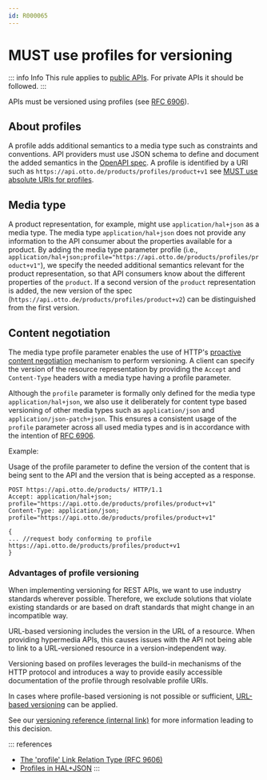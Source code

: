 ```yaml
---
id: R000065
---
```


# MUST use profiles for versioning

::: info Info
This rule applies to [public APIs](../../../../global/core-principles/api-scope.md). For private APIs it should be followed.
:::

APIs must be versioned using profiles (see [RFC 6906](https://www.rfc-editor.org/rfc/rfc6906)).

## About profiles

A profile adds additional semantics to a media type such as constraints and conventions.
API providers must use JSON schema to define and document the added semantics in the [OpenAPI spec](../../../contract/openapi/rules/must-provide-api-specification-using-openapi-for-rest-apis.md).
A profile is identified by a URI such as `https://api.otto.de/products/profiles/product+v1` see [MUST use absolute URIs for profiles](../../../compatibility/versioning-of-incompatible-changes/rules/must-use-absolute-profile-uris.md).

## Media type

A product representation, for example, might use `application/hal+json` as a media type.
The media type `application/hal+json` does not provide any information to the API consumer about the properties available for a product.
By adding the media type parameter profile (i.e., `application/hal+json;profile="https://api.otto.de/products/profiles/product+v1"`), we specify the needed additional semantics relevant for the product representation, so that API consumers know about the different properties of the `product`.
If a second version of the `product` representation is added, the new version of the spec (`https://api.otto.de/products/profiles/product+v2`) can be distinguished from the first version.

## Content negotiation

The media type profile parameter enables the use of HTTP's [proactive content negotiation](https://www.rfc-editor.org/rfc/rfc9110.html#section-12.1) mechanism to perform versioning.
A client can specify the version of the resource representation by providing the `Accept` and `Content-Type` headers with a media type having a profile parameter.

Although the `profile` parameter is formally only defined for the media type `application/hal+json`, we also use it deliberately for content type based versioning of other media types such as `application/json` and `application/json-patch+json`.
This ensures a consistent usage of the `profile` parameter across all used media types and is in accordance with the intention of [RFC 6906](https://www.rfc-editor.org/rfc/rfc6906#section-3.1).

Example:

Usage of the profile parameter to define the version of the content that is being sent to the API and the version that is being accepted as a response.

```http request
POST https://api.otto.de/products/ HTTP/1.1
Accept: application/hal+json; profile="https://api.otto.de/products/profiles/product+v1"
Content-Type: application/json; profile="https://api.otto.de/products/profiles/product+v1"

{
... //request body conforming to profile https://api.otto.de/products/profiles/product+v1
}
```

### Advantages of profile versioning

When implementing versioning for REST APIs, we want to use industry standards wherever possible.
Therefore, we exclude solutions that violate existing standards or are based on draft standards that might change in an incompatible way.

URL-based versioning includes the version in the URL of a resource.
When providing hypermedia APIs, this causes issues with the API not being able to link to a URL-versioned resource in a version-independent way.

Versioning based on profiles leverages the build-in mechanisms of the HTTP protocol and introduces a way to provide easily accessible documentation of the profile through resolvable profile URIs.

In cases where profile-based versioning is not possible or sufficient, [URL-based versioning](./should-not-use-uri-versioning.md) can be applied.

See our [versioning reference (internal link)](../../../../../dev-context/rest/versioning.md) for more information leading to this decision.

::: references

- [The 'profile' Link Relation Type (RFC 9606)](https://tools.ietf.org/html/rfc6906)
- [Profiles in HAL+JSON](https://datatracker.ietf.org/doc/html/draft-kelly-json-hal-08#page-8)
:::
